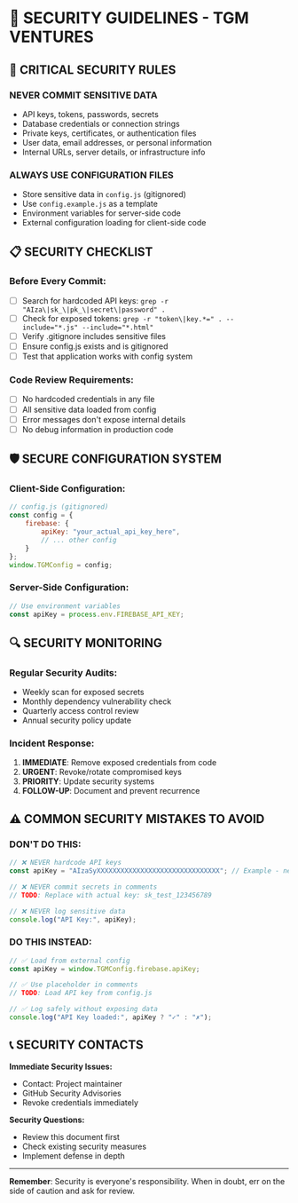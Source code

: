 # 🔐 SECURITY GUIDELINES - TGM VENTURES

## 🚨 CRITICAL SECURITY RULES

### **NEVER COMMIT SENSITIVE DATA**
- API keys, tokens, passwords, secrets
- Database credentials or connection strings
- Private keys, certificates, or authentication files
- User data, email addresses, or personal information
- Internal URLs, server details, or infrastructure info

### **ALWAYS USE CONFIGURATION FILES**
- Store sensitive data in `config.js` (gitignored)
- Use `config.example.js` as a template
- Environment variables for server-side code
- External configuration loading for client-side code

## 📋 SECURITY CHECKLIST

### **Before Every Commit:**
- [ ] Search for hardcoded API keys: `grep -r "AIza\|sk_\|pk_\|secret\|password" .`
- [ ] Check for exposed tokens: `grep -r "token\|key.*=" . --include="*.js" --include="*.html"`
- [ ] Verify .gitignore includes sensitive files
- [ ] Ensure config.js exists and is gitignored
- [ ] Test that application works with config system

### **Code Review Requirements:**
- [ ] No hardcoded credentials in any file
- [ ] All sensitive data loaded from config
- [ ] Error messages don't expose internal details
- [ ] No debug information in production code

## 🛡️ SECURE CONFIGURATION SYSTEM

### **Client-Side Configuration:**
```javascript
// config.js (gitignored)
const config = {
    firebase: {
        apiKey: "your_actual_api_key_here",
        // ... other config
    }
};
window.TGMConfig = config;
```

### **Server-Side Configuration:**
```javascript
// Use environment variables
const apiKey = process.env.FIREBASE_API_KEY;
```

## 🔍 SECURITY MONITORING

### **Regular Security Audits:**
- Weekly scan for exposed secrets
- Monthly dependency vulnerability check
- Quarterly access control review
- Annual security policy update

### **Incident Response:**
1. **IMMEDIATE**: Remove exposed credentials from code
2. **URGENT**: Revoke/rotate compromised keys
3. **PRIORITY**: Update security systems
4. **FOLLOW-UP**: Document and prevent recurrence

## ⚠️ COMMON SECURITY MISTAKES TO AVOID

### **DON'T DO THIS:**
```javascript
// ❌ NEVER hardcode API keys
const apiKey = "AIzaSyXXXXXXXXXXXXXXXXXXXXXXXXXXXXXXX"; // Example - never use real keys

// ❌ NEVER commit secrets in comments
// TODO: Replace with actual key: sk_test_123456789

// ❌ NEVER log sensitive data
console.log("API Key:", apiKey);
```

### **DO THIS INSTEAD:**
```javascript
// ✅ Load from external config
const apiKey = window.TGMConfig.firebase.apiKey;

// ✅ Use placeholder in comments
// TODO: Load API key from config.js

// ✅ Log safely without exposing data
console.log("API Key loaded:", apiKey ? "✓" : "✗");
```

## 📞 SECURITY CONTACTS

**Immediate Security Issues:**
- Contact: Project maintainer
- GitHub Security Advisories
- Revoke credentials immediately

**Security Questions:**
- Review this document first
- Check existing security measures
- Implement defense in depth

---

**Remember**: Security is everyone's responsibility. When in doubt, err on the side of caution and ask for review.
